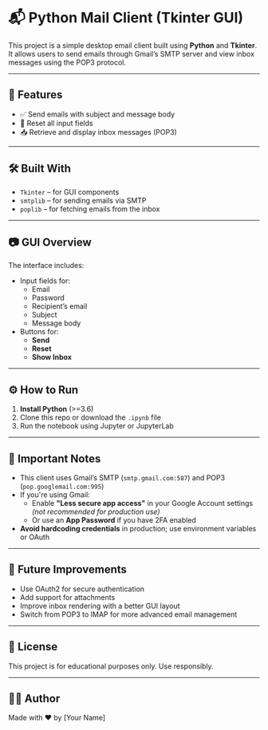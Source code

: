 # 📬 Python Mail Client (Tkinter GUI)

This project is a simple desktop email client built using **Python** and **Tkinter**. It allows users to send emails through Gmail’s SMTP server and view inbox messages using the POP3 protocol.

---

## 🚀 Features

- ✅ Send emails with subject and message body
- 🔁 Reset all input fields
- 📥 Retrieve and display inbox messages (POP3)

---

## 🛠️ Built With

- `Tkinter` – for GUI components  
- `smtplib` – for sending emails via SMTP  
- `poplib` – for fetching emails from the inbox  

---

## 📷 GUI Overview

The interface includes:
- Input fields for:
  - Email
  - Password
  - Recipient’s email
  - Subject
  - Message body
- Buttons for:
  - **Send**
  - **Reset**
  - **Show Inbox**

---

## ⚙️ How to Run

1. **Install Python** (>=3.6)
2. Clone this repo or download the `.ipynb` file
3. Run the notebook using Jupyter or JupyterLab

---

## 📌 Important Notes

- This client uses Gmail’s SMTP (`smtp.gmail.com:587`) and POP3 (`pop.googlemail.com:995`)
- If you're using Gmail:
  - Enable **"Less secure app access"** in your Google Account settings *(not recommended for production use)*
  - Or use an **App Password** if you have 2FA enabled
- **Avoid hardcoding credentials** in production; use environment variables or OAuth

---

## 🧠 Future Improvements

- Use OAuth2 for secure authentication
- Add support for attachments
- Improve inbox rendering with a better GUI layout
- Switch from POP3 to IMAP for more advanced email management

---

## 📝 License

This project is for educational purposes only. Use responsibly.

---

## 🙋‍♂️ Author

Made with ❤️ by [Your Name]
